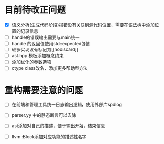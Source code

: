 # 目前待改正问题
- [x] 语义分析(生成代码阶段)报错没有关联到源代码位置，需要在语法树中添加位置的记录信息
- [ ] handle的错误输出需要与main统一
- [ ] handle 的返回值使用std::expected包装
- [ ] 较多实现没有标记为[[nodiscard]]
- [ ] ast.hpp 模板添加概念约束
- [ ] 添加优化的参数选项
- [ ] ctype class改名，添加更多帮助型方法

# 重构需要注意的问题
- [ ] 在前端和管理工具统一日志输出逻辑，使用外部库spdlog
- [ ] parser.yy 中的静态断言可以去除
- [ ] ast添加对自己的描述，便于输出开始，结束信息
- [ ] llvm::Block添加对应功能的描述性名字

